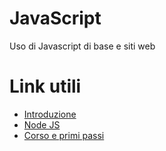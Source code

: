 # JavaScript
Uso di Javascript di base e siti web

# Link utili  
  - [Introduzione](https://developer.mozilla.org/en-US/docs/Learn/JavaScript)
  - [Node JS](https://nodejs.org/en/)
  - [Corso e primi passi](https://nodeschool.io)
